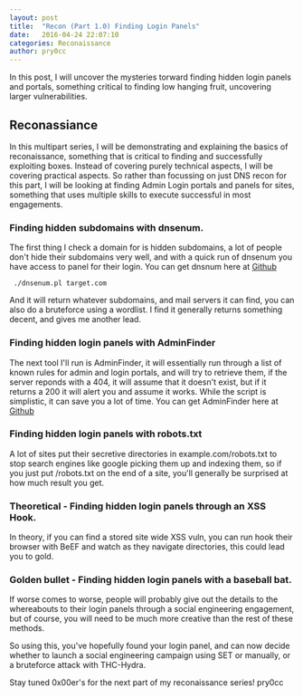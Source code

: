 ```yaml
---
layout: post
title:  "Recon (Part 1.0) Finding Login Panels"
date:   2016-04-24 22:07:10 
categories: Reconaissance
author: pry0cc
---
```

In this post, I will uncover the mysteries torward finding hidden login panels and portals, something critical to finding low hanging fruit, uncovering larger vulnerabilities.

## Reconassiance
In this multipart series, I will be demonstrating and explaining the basics of reconaissance, something that is critical to finding and successfully exploiting boxes. Instead of covering purely technical aspects, I will be covering practical aspects. So rather than focussing on just DNS recon for this part, I will be looking at finding Admin Login portals and panels for sites, something that uses multiple skills to execute successful in most engagements.

### Finding hidden subdomains with dnsenum.
The first thing I check a domain for is hidden subdomains, a lot of people don't hide their subdomains very well, and with a quick run of dnsenum you have access to panel for their login. You can get dnsnum here at [Github](https://github.com/fwaeytens/dnsenum)

<code> ./dnsenum.pl target.com </code>

And it will return whatever subdomains, and mail servers it can find, you can also do a bruteforce using a wordlist. I find it generally returns something decent, and gives me another lead.

### Finding hidden login panels with AdminFinder
The next tool I'll run is AdminFinder, it will essentially run through a list of known rules for admin and login portals, and will try to retrieve them, if the server reponds with a 404, it will assume that it doesn't exist, but if it returns a 200 it will alert you and assume it works. While the script is simplistic, it can save you a lot of time. You can get AdminFinder here at [Github](https://github.com/indranilbanerjee/AdminFinder)

### Finding hidden login panels with robots.txt
A lot of sites put their secretive directories in example.com/robots.txt to stop search engines like google picking them up and indexing them, so if you just put /robots.txt on the end of a site, you'll generally be surprised at how much result you get.


### Theoretical - Finding hidden login panels through an XSS Hook.
In theory, if you can find a stored site wide XSS vuln, you can run hook their browser with BeEF and watch as they navigate directories, this could lead you to gold.

### Golden bullet - Finding hidden login panels with a baseball bat. 
If worse comes to worse, people will probably give out the details to the whereabouts to their login panels through a social engineering engagement, but of course, you will need to be much more creative than the rest of these methods. 

So using this, you've hopefully found your login panel, and can now decide whether to launch a social engineering campaign using SET or manually, or a bruteforce attack with THC-Hydra.

Stay tuned 0x00er's for the next part of my reconaissance series!
pry0cc
